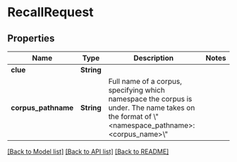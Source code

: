 # RecallRequest

## Properties

Name | Type | Description | Notes
------------ | ------------- | ------------- | -------------
**clue** | **String** |  | 
**corpus_pathname** | **String** | Full name of a corpus, specifying which namespace the corpus is under.  The name takes on the format of \\\"<namespace_pathname>:<corpus_name>\\\" | 

[[Back to Model list]](../README.md#documentation-for-models) [[Back to API list]](../README.md#documentation-for-api-endpoints) [[Back to README]](../README.md)


